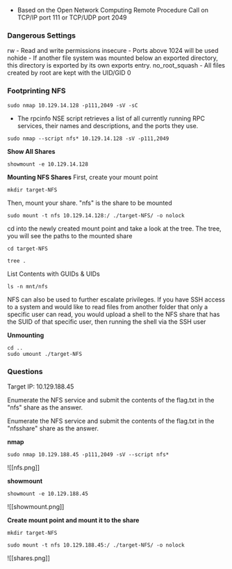 - Based on the Open Network Computing Remote Procedure Call on TCP/IP port 111 or TCP/UDP port 2049

### Dangerous Settings

rw                          - Read and write permissions
insecure	              - Ports above 1024 will be used
nohide	                  - If another file system was mounted below an exported directory, this directory is exported by its own exports entry.
no_root_squash	  - All files created by root are kept with the UID/GID 0

### Footprinting NFS

```
sudo nmap 10.129.14.128 -p111,2049 -sV -sC
```

- The rpcinfo NSE script retrieves a list of all currently running RPC services, their names and descriptions, and the ports they use.

```
sudo nmap --script nfs* 10.129.14.128 -sV -p111,2049
```

**Show All Shares**
```
showmount -e 10.129.14.128
```

**Mounting NFS Shares**
First, create your mount point
```
mkdir target-NFS
```

Then, mount your share. "nfs" is the share to be mounted
```
sudo mount -t nfs 10.129.14.128:/ ./target-NFS/ -o nolock
```

cd into the newly created mount point and take a look at the tree. The tree, you will see the paths to the mounted share
```
cd target-NFS
```
```
tree .
```


List Contents with GUIDs & UIDs 
```
ls -n mnt/nfs
```



NFS can also be used to further escalate privileges. If you have SSH access to a system and would like to read files from another folder that only a specific user can read, you would upload a shell to the NFS share that has the SUID of that specific user, then running the shell via the SSH user

**Unmounting**
```
cd ..
sudo umount ./target-NFS
```

### Questions

Target IP: 10.129.188.45

 Enumerate the NFS service and submit the contents of the flag.txt in the "nfs" share as the answer.

 Enumerate the NFS service and submit the contents of the flag.txt in the "nfsshare" share as the answer.
 
**nmap**
```
sudo nmap 10.129.188.45 -p111,2049 -sV --script nfs*
```
![[nfs.png]]

**showmount**
```
showmount -e 10.129.188.45
```
![[showmount.png]]

**Create mount point and mount it to the share**
```
mkdir target-NFS

sudo mount -t nfs 10.129.188.45:/ ./target-NFS/ -o nolock
```

![[shares.png]]

